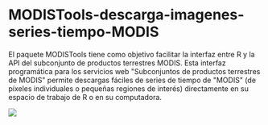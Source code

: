 # MODISTools-descarga-imagenes-series-tiempo-MODIS
El paquete MODISTools tiene como objetivo facilitar la interfaz entre R y la API del subconjunto de productos terrestres MODIS. Esta interfaz programática para los servicios web "Subconjuntos de productos terrestres de MODIS" permite descargas fáciles de series de tiempo de "MODIS" (de píxeles individuales o pequeñas regiones de interés) directamente en su espacio de trabajo de R o en su computadora. 

![](https://user-images.githubusercontent.com/80126056/120827031-a43cb780-c520-11eb-805e-6f72cadc0a05.PNG)

